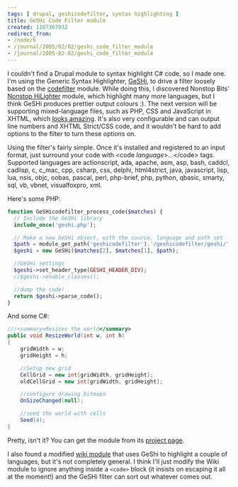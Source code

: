 ```yaml
---
tags: [ drupal, geshicodefilter, syntax highlighting ]
title: GeSHi Code Filter module
created: 1107367932
redirect_from:
- /node/6
- /journal/2005/02/02/geshi_code_filter_module
- /journal/2005-02-02/geshi_code_filter_module
---
```

I couldn't find a Drupal module to syntax highlight C# code, so I made one. I'm
using the Generic Syntax Highlighter, [GeSHi](http://qbnz.com/highlighter), to
drive a filter loosely based on the
[codefilter](http://drupal.org/project/codefilter) module. While doing this, I
discovered Nonstop Bits' [Nonstop
HiLighter](http://www.nonstopbits.org/node/151) module, which highlight many
more languages, but I think GeSHi produces prettier output colours :). The next
version will be supporting mixed-language files, such as PHP, CSS and JavaScript
in XHTML, which [looks
amazing](http://qbnz.com/highlighter/tests/demo-new-parser-index-full.html).
It's also very configurable and can output line numbers and XHTML Strict/CSS
code, and it wouldn't be hard to add options to the filter to turn these options
on.<!--break-->

Using the filter's fairly simple. Once it's installed and registered to an input
format, just surround your code with &lt;code _language_&gt;...&lt;/code&gt;
tags. Supported languages are actionscript, ada, apache, asm, asp, bash, caddcl,
cadlisp, c, c_mac, cpp, csharp, css, delphi, html4strict, java, javascript,
lisp, lua, nsis, objc, oobas, pascal, perl, php-brief, php, python, qbasic,
smarty, sql, vb, vbnet, visualfoxpro, xml.

Here's some PHP:

```php
function GeSHicodefilter_process_code($matches) {
  // Include the GeSHi library
  include_once('geshi.php');

  // Make a new GeSHi object, with the source, language and path set
  $path = module_get_path('geshicodefilter').'/geshicodefilter/geshi/';
  $geshi = new GeSHi($matches[2], $matches[1], $path);

  //GeSHi settings
  $geshi->set_header_type(GESHI_HEADER_DIV);
  //$geshi->enable_classes();

  //dump the code!
  return $geshi->parse_code();
}
```

And some C#:

```csharp
///<summary>Resizes the world</summary>
public void ResizeWorld(int w, int h)
{
    gridWidth = w;
    gridHeight = h;

    //Setup new grid
    CellGrid = new int[gridWidth, gridHeight];
    oldCellGrid = new int[gridWidth, gridHeight];

    //configure drawing bitmaps
    OnSizeChanged(null);

    //seed the world with cells
    Seed(4);
}
```

Pretty, isn't it? You can get the module from its [project
page](/project/GeSHicodefilter).

I also found a modified [wiki module](http://www.petersblog.org/node/484) that
uses GeShi to highlight a couple of languages, but it's not completely general.
I think I'll just modify the Wiki module to ignore anything inside a `<code>`
block (it insists on escaping it all at the moment!) and the GeSHi filter can
sort out whatever comes out.
